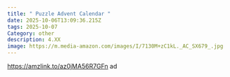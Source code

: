 ```yaml
---
title: " Puzzle Advent Calendar "
date: 2025-10-06T13:09:36.215Z
tags: 2025-10-07
Category: other
description: 4.XX
image: https://m.media-amazon.com/images/I/7130M+zC1kL._AC_SX679_.jpg
---
```

https://amzlink.to/az0jMA56R7GFn    ad